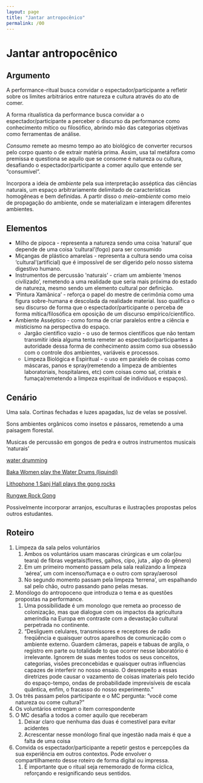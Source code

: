 ```yaml
---
layout: page
title: "Jantar antropocênico"
permalink: /00
---
```

# Jantar antropocênico

## Argumento

A performance-ritual busca convidar o espectador/participante a refletir sobre os limites arbitrários entre natureza e cultura através do ato de comer. 

A forma ritualística da performance busca convidar a o espectador/participante a perceber o discurso da performance como conhecimento mítico ou filosófico, abrindo mão das categorias objetivas como ferramentas de análise.

*Consumo* remete ao mesmo tempo ao ato biológico de converter recursos pelo corpo quanto o de extrair matéria prima. Assim, usa tal metáfora como premissa e questiona se aquilo que se consome é natureza ou cultura, desafiando o espectador/participante a comer aquilo que entende ser “consumível”.

Incorpora a ideia de *ambiente* pela sua interpretação asséptica das ciências naturais, um espaço arbitrariamente delimitado de características homogêneas e bem definidas. A partir disso o *meio-ambiente* como meio de propagação do ambiente, onde se materializam e interagem diferentes ambientes.

## Elementos

- Milho de pipoca - representa a natureza sendo uma coisa ‘natural’ que depende de uma coisa ‘cultural’(fogo) para ser consumido
- Miçangas de plástico amarelas - representa a cultura sendo uma coisa ‘cultural’(artificial) que é impossível de ser digerido pelo nosso sistema digestivo humano.
- Instrumentos de percussão 'naturais’ - criam um ambiente ‘menos civilizado’, remetendo a uma realidade que seria mais próxima do estado de natureza, mesmo sendo um elemento cultural por definição.
- 'Pintura Xamãnica’ - reforça o papel do mestre de cerimônia como uma figura sobre-humana e descolada da realidade material. Isso qualifica o seu discurso de forma que o espectador/participante o perceba de forma mítica/filosófica em oposição de um discurso empírico/científico.
- Ambiente Asséptico -  como forma de criar paralelos entre a ciência e misticismo na perspectiva do espaço.
    - Jargão cientifico vazio - o uso de termos científicos que não tentam transmitir ideia alguma tenta remeter ao espectador/participantes a autoridade dessa forma de conhecimento assim como sua obsessão com o controle dos ambientes, variáveis e processos.
    - Limpeza Biológica e Espiritual - o uso em paralelo de coisas como máscaras, panos e spray(remetendo a limpeza de ambientes laboratoriais, hospitalares, etc) com coisas como sal, cristais e fumaça(remetendo a limpeza espiritual de indivíduos e espaços).

## Cenário

Uma sala. Cortinas fechadas e luzes apagadas, luz de velas se possível.

Sons ambientes orgânicos como insetos e pássaros, remetendo a uma paisagem florestal.

Musicas de percussão em gongos de pedra e outros instrumentos musicais ‘naturais’

[water drumming](https://youtu.be/pEgJhfWKq4A)

[Baka Women play the Water Drums (liquindi)](https://youtu.be/ZNzX5t5S4Ls)

[Lithophone 1 Sanj Hall plays the gong rocks](https://youtu.be/NzrAzql8dRI)

[Rungwe Rock Gong](https://youtu.be/kubHmFzyHkk)

Possivelmente incorporar arranjos, esculturas e ilustrações propostas pelos outros estudantes.

## Roteiro

1. Limpeza da sala pelos voluntários
    1. Ambos os voluntários usam mascaras cirúrgicas e um colar(ou teara) de fibras vegetais(flores, galhos, cipo, juta , algo do gênero)
    2. Em um primeiro momento passam pela sala realizando a limpeza ‘aérea’, um com incenso/fumaça e o outro com spray/aerosol
    3. No segundo momento passam pela limpeza ‘terrena’, um espalhando sal pelo chão, outro passando pano pelas mesas. 
2. Monólogo do antropoceno que introduza o tema e as questões propostas na performance.
    1. Uma possibilidade é um monologo que remeta ao processo de colonização, mas que dialogue com os impactos da agricultura ameríndia na Europa em contraste com a devastação cultural perpetrada no continente.
    2. “Desliguem celulares, transmissores e receptores de radio freqüência e quaisquer outros aparelhos de comunicação com o ambiente externo. Guardem câmeras, papeis e tabuas de argila, o registro em parte ou totalidade to que ocorrer nesse laboratório é irrelevante. Ignorem de suas mentes todos os seus conceitos, categorias, visões preconcebidas e quaisquer outras influencias capazes de interferir no nosso ensaio. O desrespeito a essas diretrizes pode causar o vazamento de coisas imateriais pelo tecido do espaço-tempo, ondas de probabilidade imprevisíveis de escala quântica, enfim, o fracasso do nosso experimento.”
3. Os três passam pelos participante e o MC pergunta: “você come natureza ou come cultura?”
4. Os voluntários entregam o item correspondente 
5. O MC desafia a todos a comer aquilo que receberam
    1. Deixar claro que nenhuma das duas é comestível para evitar acidentes
    2. Acrescentar nesse monólogo final que  ingestão nada mais é que a falta de uma coisa
6. Convida os espectador/participante a repetir gestos e percepções da sua experiência em outros contextos. Pode envolver o compartilhamento desse roteiro de forma digital ou impressa. 
    1. É importante que o ritual seja rememorado de forma cíclica, reforçando e resignificando seus sentidos.